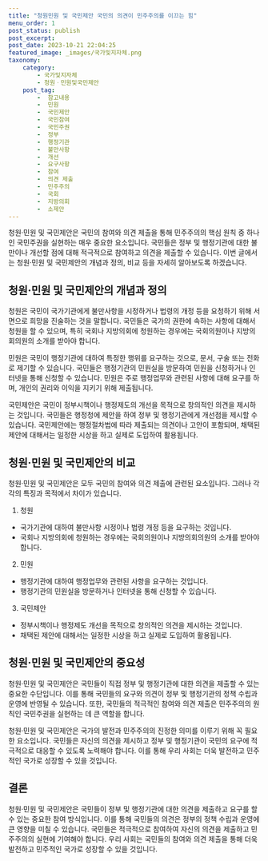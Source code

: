 ```yaml
---
title: "청원민원 및 국민제안 국민의 의견이 민주주의를 이끄는 힘"
menu_order: 1
post_status: publish
post_excerpt: 
post_date: 2023-10-21 22:04:25
featured_image: _images/국가및지자체.png
taxonomy:
    category:
        - 국가및지자체
        - 청원ㆍ민원및국민제안
    post_tag:
        -  참고내용
        -  민원
        -  국민제안
        -  국민참여
        -  국민주권
        -  정부
        -  행정기관
        -  불만사항
        -  개선
        -  요구사항
        -  참여
        -  의견 제출
        -  민주주의
        -  국회
        -  지방의회
        -  소제안
---
```




청원·민원 및 국민제안은 국민의 참여와 의견 제출을 통해 민주주의의 핵심 원칙 중 하나인 국민주권을 실현하는 매우 중요한 요소입니다. 국민들은 정부 및 행정기관에 대한 불만이나 개선할 점에 대해 적극적으로 참여하고 의견을 제출할 수 있습니다. 이번 글에서는 청원·민원 및 국민제안의 개념과 정의, 비교 등을 자세히 알아보도록 하겠습니다.

## 청원·민원 및 국민제안의 개념과 정의

청원은 국민이 국가기관에게 불만사항을 시정하거나 법령의 개정 등을 요청하기 위해 서면으로 희망을 진술하는 것을 말합니다. 국민들은 국가의 권한에 속하는 사항에 대해서 청원을 할 수 있으며, 특히 국회나 지방의회에 청원하는 경우에는 국회의원이나 지방의회의원의 소개를 받아야 합니다.

민원은 국민이 행정기관에 대하여 특정한 행위를 요구하는 것으로, 문서, 구술 또는 전화로 제기할 수 있습니다. 국민들은 행정기관의 민원실을 방문하여 민원을 신청하거나 인터넷을 통해 신청할 수 있습니다. 민원은 주로 행정업무와 관련된 사항에 대해 요구를 하며, 개인의 권리와 이익을 지키기 위해 제출됩니다.

국민제안은 국민이 정부시책이나 행정제도의 개선을 목적으로 창의적인 의견을 제시하는 것입니다. 국민들은 행정청에 제안을 하여 정부 및 행정기관에게 개선점을 제시할 수 있습니다. 국민제안에는 행정절차법에 따라 제출되는 의견이나 고안이 포함되며, 채택된 제안에 대해서는 일정한 시상을 하고 실제로 도입하여 활용됩니다.

## 청원·민원 및 국민제안의 비교

청원·민원 및 국민제안은 모두 국민의 참여와 의견 제출에 관련된 요소입니다. 그러나 각각의 특징과 목적에서 차이가 있습니다.

1. 청원
- 국가기관에 대하여 불만사항 시정이나 법령 개정 등을 요구하는 것입니다.
- 국회나 지방의회에 청원하는 경우에는 국회의원이나 지방의회의원의 소개를 받아야 합니다.

2. 민원
- 행정기관에 대하여 행정업무와 관련된 사항을 요구하는 것입니다.
- 행정기관의 민원실을 방문하거나 인터넷을 통해 신청할 수 있습니다.

3. 국민제안
- 정부시책이나 행정제도 개선을 목적으로 창의적인 의견을 제시하는 것입니다.
- 채택된 제안에 대해서는 일정한 시상을 하고 실제로 도입하여 활용됩니다.

## 청원·민원 및 국민제안의 중요성

청원·민원 및 국민제안은 국민들이 직접 정부 및 행정기관에 대한 의견을 제출할 수 있는 중요한 수단입니다. 이를 통해 국민들의 요구와 의견이 정부 및 행정기관의 정책 수립과 운영에 반영될 수 있습니다. 또한, 국민들의 적극적인 참여와 의견 제출은 민주주의의 원칙인 국민주권을 실현하는 데 큰 역할을 합니다.

청원·민원 및 국민제안은 국가의 발전과 민주주의의 진정한 의미를 이루기 위해 꼭 필요한 요소입니다. 국민들은 자신의 의견을 제시하고 정부 및 행정기관이 국민의 요구에 적극적으로 대응할 수 있도록 노력해야 합니다. 이를 통해 우리 사회는 더욱 발전하고 민주적인 국가로 성장할 수 있을 것입니다.

## 결론

청원·민원 및 국민제안은 국민들이 정부 및 행정기관에 대한 의견을 제출하고 요구를 할 수 있는 중요한 참여 방식입니다. 이를 통해 국민들의 의견은 정부의 정책 수립과 운영에 큰 영향을 미칠 수 있습니다. 국민들은 적극적으로 참여하여 자신의 의견을 제출하고 민주주의의 실현에 기여해야 합니다. 우리 사회는 국민들의 참여와 의견 제출을 통해 더욱 발전하고 민주적인 국가로 성장할 수 있을 것입니다.

